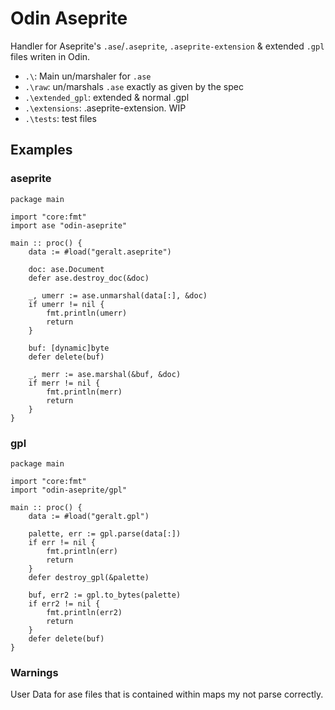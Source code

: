 # Odin Aseprite
Handler for Aseprite's `.ase`/`.aseprite`, `.aseprite-extension` &amp; extended `.gpl` files writen in Odin.   

* `.\`: Main un/marshaler for `.ase`
* `.\raw`: un/marshals `.ase` exactly as given by the spec
* `.\extended_gpl`: extended & normal .gpl   
* `.\extensions`: .aseprite-extension. WIP   
* `.\tests`: test files

## Examples
### aseprite
```odin
package main

import "core:fmt"
import ase "odin-aseprite"

main :: proc() {
    data := #load("geralt.aseprite")

    doc: ase.Document
    defer ase.destroy_doc(&doc)

    _, umerr := ase.unmarshal(data[:], &doc)
    if umerr != nil {
        fmt.println(umerr)
        return
    }

    buf: [dynamic]byte
    defer delete(buf)

    _, merr := ase.marshal(&buf, &doc)
    if merr != nil {
        fmt.println(merr)
        return
    }
}
```

### gpl
```odin
package main

import "core:fmt"
import "odin-aseprite/gpl"

main :: proc() {
    data := #load("geralt.gpl")

    palette, err := gpl.parse(data[:])
    if err != nil {
        fmt.println(err)
        return
    }
    defer destroy_gpl(&palette)

    buf, err2 := gpl.to_bytes(palette)
    if err2 != nil {
        fmt.println(err2)
        return
    } 
    defer delete(buf)
}
```


### Warnings
User Data for ase files that is contained within maps my not parse correctly.